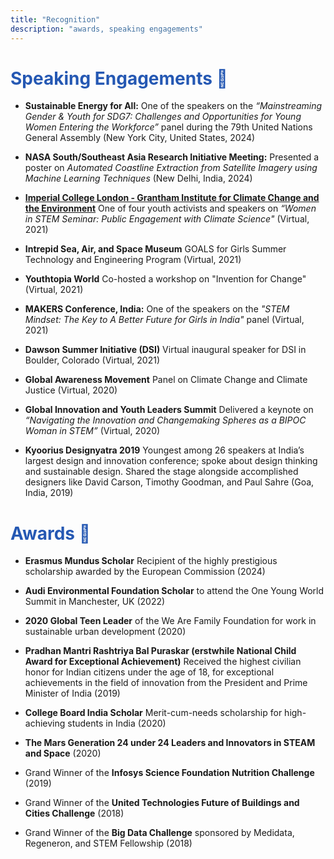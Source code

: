 ```yaml
---
title: "Recognition"
description: "awards, speaking engagements"
---
```


# <span style="color:#2558b3;"> Speaking Engagements 🎤 </span>
- **Sustainable Energy for All:** One of the speakers on the *“Mainstreaming Gender & Youth for SDG7: Challenges and Opportunities for Young Women Entering the Workforce”* panel during the 79th United Nations General Assembly (New York City, United States, 2024) 

- **NASA South/Southeast Asia Research Initiative Meeting:** Presented a poster on *Automated Coastline Extraction from Satellite Imagery using Machine Learning Techniques* (New Delhi, India, 2024)

- **[Imperial College London - Grantham Institute for Climate Change and the Environment](https://www.imperial.ac.uk/grantham/education/science-and-solutions-for-a-changing-planet-dtp/external-engagement/women-in-stem-seminar-series/)** One of four youth activists and speakers on *“Women in STEM Seminar: Public Engagement with Climate Science"* (Virtual, 2021)

- **Intrepid Sea, Air, and Space Museum** GOALS for Girls Summer Technology and Engineering Program (Virtual, 2021)

- **Youthtopia World** Co-hosted a workshop on "Invention for Change" (Virtual, 2021)

- **MAKERS Conference, India:** One of the speakers on the *"STEM Mindset: The Key to A Better Future for Girls in India"* panel (Virtual, 2021)

- **Dawson Summer Initiative (DSI)** Virtual inaugural speaker for DSI in Boulder, Colorado (Virtual, 2021)

- **Global Awareness Movement** Panel on Climate Change and Climate Justice (Virtual, 2020)

- **Global Innovation and Youth Leaders Summit** Delivered a keynote on *“Navigating the Innovation and Changemaking Spheres as a BIPOC Woman in STEM”* (Virtual, 2020)

- **Kyoorius Designyatra 2019** Youngest among 26 speakers at India’s largest design and innovation conference; spoke about design thinking and sustainable design. Shared the stage alongside accomplished designers like David Carson, Timothy Goodman, and Paul Sahre (Goa, India, 2019)



# <span style="color:#2558b3;"> Awards 🏅 </span>
- **Erasmus Mundus Scholar** Recipient of the highly prestigious scholarship awarded by the European Commission (2024)

- **Audi Environmental Foundation Scholar** to attend the One Young World Summit in Manchester, UK (2022)

- **2020 Global Teen Leader** of the We Are Family Foundation for work in sustainable urban development (2020)

- **Pradhan Mantri Rashtriya Bal Puraskar (erstwhile National Child Award for Exceptional Achievement)** Received the highest civilian honor for Indian citizens under the age of 18, for exceptional achievements in the field of innovation from the President and Prime Minister of India (2019)

- **College Board India Scholar** Merit-cum-needs scholarship for high-achieving students in India (2020)

- **The Mars Generation 24 under 24 Leaders and Innovators in STEAM and Space** (2020)

- Grand Winner of the **Infosys Science Foundation Nutrition Challenge** (2019)

- Grand Winner of the **United Technologies Future of Buildings and Cities Challenge** (2018)

- Grand Winner of the **Big Data Challenge** sponsored by Medidata, Regeneron, and STEM Fellowship (2018)



















